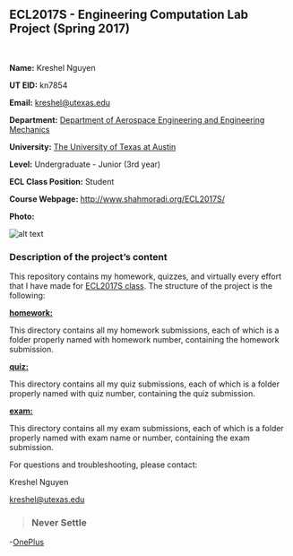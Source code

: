 ## ECL2017S - Engineering Computation Lab Project (Spring 2017)
<br>

**Name:** Kreshel Nguyen

**UT EID:** kn7854

**Email:** kreshel@utexas.edu

**Department:** [Department of Aerospace Engineering and Engineering Mechanics](http://www.ae.utexas.edu)

**University:** [The University of Texas at Austin](http://www.utexas.edu)

**Level:** Undergraduate - Junior (3rd year)

**ECL Class Position:** Student

**Course Webpage:** http://www.shahmoradi.org/ECL2017S/

**Photo:** 

![alt text](http://i.imgur.com/RE6D5Es.png "kresh")

### Description of the project’s content

This repository contains my homework, quizzes, and virtually every effort that I have made for [ECL2017S class](http://www.shahmoradi.org/ECL2017S/). The structure of the project is the following:

[**homework:**](#homework)

This directory contains all my homework submissions, each of which is a folder properly named with homework number, containing the homework submission.

[**quiz:**](ECL2017S/quiz/)

This directory contains all my quiz submissions, each of which is a folder properly named with quiz number, containing the quiz submission.

[**exam:**](ECL2017S/exam/)

This directory contains all my exam submissions, each of which is a folder properly named with exam name or number, containing the exam submission.

For questions and troubleshooting, please contact:

Kreshel Nguyen

kreshel@utexas.edu
 
 
> ### Never Settle
-[OnePlus](https://oneplus.net)
